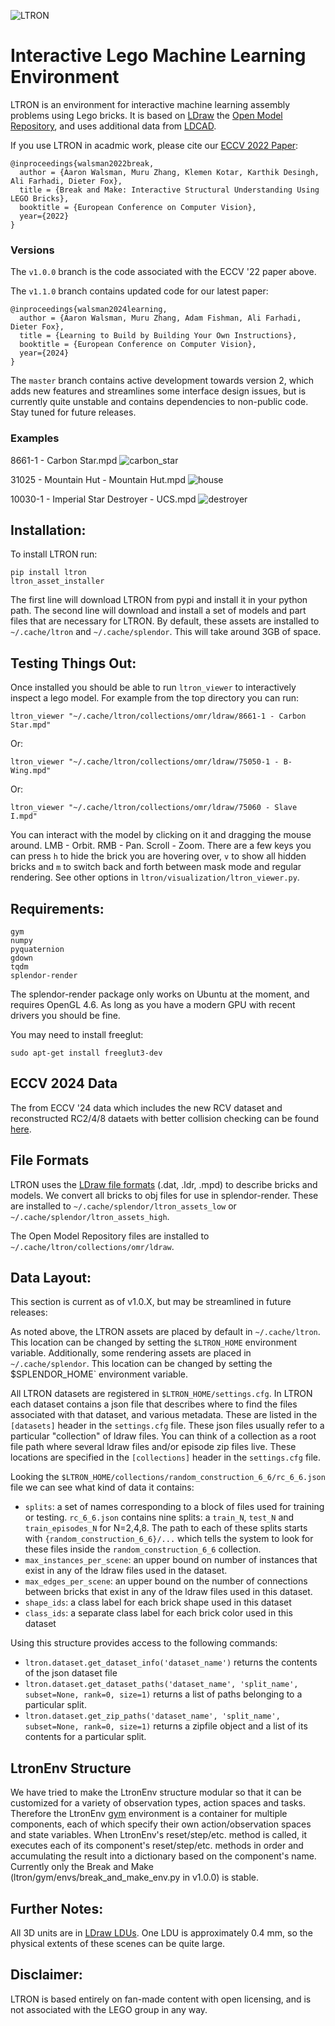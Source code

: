 ![LTRON](assets/ltron_logo.png?raw=true "LTRON")

# Interactive Lego Machine Learning Environment

LTRON is an environment for interactive machine learning assembly problems using Lego bricks.  It is based on [LDraw](https://ldraw.org/) the [Open Model Repository](https://omr.ldraw.org/), and uses additional data from [LDCAD](http://www.melkert.net/LDCad).

If you use LTRON in acadmic work, please cite our [ECCV 2022 Paper](https://arxiv.org/abs/2207.13738):
```
@inproceedings{walsman2022break,
  author = {Aaron Walsman, Muru Zhang, Klemen Kotar, Karthik Desingh, Ali Farhadi, Dieter Fox},
  title = {Break and Make: Interactive Structural Understanding Using LEGO Bricks},
  booktitle = {European Conference on Computer Vision},
  year={2022}
}
```

### Versions
The `v1.0.0` branch is the code associated with the ECCV '22 paper above.

The `v1.1.0` branch contains updated code for our latest paper:
```
@inproceedings{walsman2024learning,
  author = {Aaron Walsman, Muru Zhang, Adam Fishman, Ali Farhadi, Dieter Fox},
  title = {Learning to Build by Building Your Own Instructions},
  booktitle = {European Conference on Computer Vision},
  year={2024}
}
```

The `master` branch contains active development towards version 2, which adds new features and streamlines some interface design issues, but is currently quite unstable and contains dependencies to non-public code.  Stay tuned for future releases.

### Examples
8661-1 - Carbon Star.mpd
![carbon_star](assets/carbon_star.png?raw=true)

31025 - Mountain Hut - Mountain Hut.mpd
![house](assets/house.png?raw=true)

10030-1 - Imperial Star Destroyer - UCS.mpd
![destroyer](assets/destroyer.png?raw=true)

## Installation:
To install LTRON run:
```
pip install ltron
ltron_asset_installer
```

The first line will download LTRON from pypi and install it in your python path. The second line will download and install a set of models and part files that are necessary for LTRON.  By default, these assets are installed to `~/.cache/ltron` and `~/.cache/splendor`.  This will take around 3GB of space.

## Testing Things Out:
Once installed you should be able to run `ltron_viewer` to interactively inspect a lego model.  For example from the top directory you can run:

`ltron_viewer "~/.cache/ltron/collections/omr/ldraw/8661-1 - Carbon Star.mpd"`

Or:

`ltron_viewer "~/.cache/ltron/collections/omr/ldraw/75050-1 - B-Wing.mpd"`

Or:

`ltron_viewer "~/.cache/ltron/collections/omr/ldraw/75060 - Slave I.mpd"`

You can interact with the model by clicking on it and dragging the mouse around.  LMB - Orbit.  RMB - Pan.  Scroll - Zoom.  There are a few keys you can press `h` to hide the brick you are hovering over, `v` to show all hidden bricks and `m` to switch back and forth between mask mode and regular rendering.  See other options in `ltron/visualization/ltron_viewer.py`.

## Requirements:
```
gym
numpy
pyquaternion
gdown
tqdm
splendor-render
```
The splendor-render package only works on Ubuntu at the moment, and requires OpenGL 4.6.  As long as you have a modern GPU with recent drivers you should be fine.

You may need to install freeglut:
```
sudo apt-get install freeglut3-dev
```

## ECCV 2024 Data
The from ECCV '24 data which includes the new RCV dataset and reconstructed RC2/4/8 dataets with better collision checking can be found [here](https://drive.google.com/drive/folders/1nu8e7sWeAfmLb9mzTtiJ9q7ZspxTo5BS?usp=sharing).

## File Formats
LTRON uses the [LDraw file formats](https://www.ldraw.org/article/218) (.dat, .ldr, .mpd) to describe bricks and models.  We convert all bricks to obj files for use in splendor-render.  These are installed to `~/.cache/splendor/ltron_assets_low` or `~/.cache/splendor/ltron_assets_high`.

The Open Model Repository files are installed to `~/.cache/ltron/collections/omr/ldraw`.

## Data Layout:
This section is current as of v1.0.X, but may be streamlined in future releases:

As noted above, the LTRON assets are placed by default in `~/.cache/ltron`.  This location can be changed by setting the `$LTRON_HOME` environment variable.  Additionally, some rendering assets are placed in `~/.cache/splendor`.  This location can be changed by setting the $SPLENDOR_HOME` environment variable.

All LTRON datasets are registered in `$LTRON_HOME/settings.cfg`.  In LTRON each dataset contains a json file that describes where to find the files associated with that dataset, and various metadata.  These are listed in the `[datasets]` header in the `settings.cfg` file.  These json files usually refer to a particular "collection" of ldraw files.  You can think of a collection as a root file path where several ldraw files and/or episode zip files live.  These locations are specified in the `[collections]` header in the `settings.cfg` file.

Looking the `$LTRON_HOME/collections/random_construction_6_6/rc_6_6.json` file we can see what kind of data it contains:
- `splits`: a set of names corresponding to a block of files used for training or testing.  `rc_6_6.json` contains nine splits: a `train_N`, `test_N` and `train_episodes_N` for N=2,4,8.  The path to each of these splits starts with `{random_construction_6_6}/...` which tells the system to look for these files inside the `random_construction_6_6` collection.
- `max_instances_per_scene`: an upper bound on number of instances that exist in any of the ldraw files used in the dataset.
- `max_edges_per_scene`: an upper bound on the number of connections between bricks that exist in any of the ldraw files used in this dataset.
- `shape_ids`: a class label for each brick shape used in this dataset
- `class_ids`: a separate class label for each brick color used in this dataset

Using this structure provides access to the following commands:
- `ltron.dataset.get_dataset_info('dataset_name')` returns the contents of the json dataset file
- `ltron.dataset.get_dataset_paths('dataset_name', 'split_name', subset=None, rank=0, size=1)` returns a list of paths belonging to a particular split.
- `ltron.dataset.get_zip_paths('dataset_name', 'split_name', subset=None, rank=0, size=1)` returns a zipfile object and a list of its contents for a particular split.

## LtronEnv Structure
We have tried to make the LtronEnv structure modular so that it can be customized for a variety of observation types, action spaces and tasks.  Therefore the LtronEnv [gym](https://github.com/openai/gym) environment is a container for multiple components, each of which specify their own action/observation spaces and state variables.  When LtronEnv's reset/step/etc. method is called, it executes each of its component's reset/step/etc. methods in order and accumulating the result into a dictionary based on the component's name.  Currently only the Break and Make (ltron/gym/envs/break_and_make_env.py in v1.0.0) is stable.

## Further Notes:
All 3D units are in [LDraw LDUs](http://www.ldraw.org/article/218.html).  One LDU is approximately 0.4 mm, so the physical extents of these scenes can be quite large.

## Disclaimer:
LTRON is based entirely on fan-made content with open licensing, and is not associated with the LEGO group in any way.

